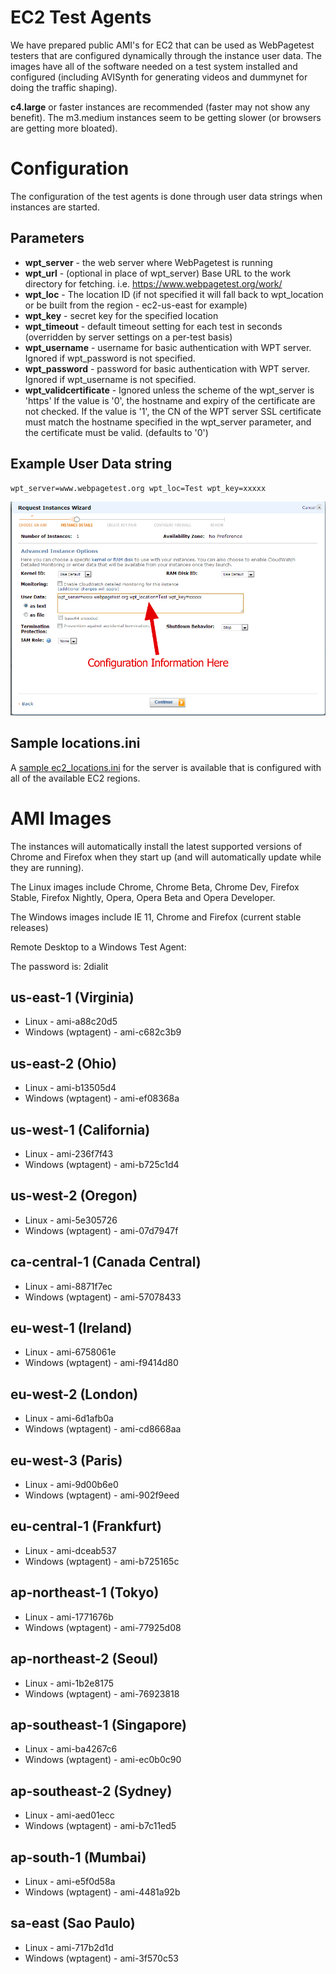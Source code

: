 # EC2 Test Agents

We have prepared public AMI's for EC2 that can be used as WebPagetest testers that are configured dynamically through the instance user data. The images have all of the software needed on a test system installed and configured (including AVISynth for generating videos and dummynet for doing the traffic shaping).

**c4.large** or faster instances are recommended (faster may not show any benefit).  The m3.medium instances seem to be getting slower (or browsers are getting more bloated).

# Configuration

The configuration of the test agents is done through user data strings when instances are started.

## Parameters

* **wpt_server** - the web server where WebPagetest is running
* **wpt_url** - (optional in place of wpt_server) Base URL to the work directory for fetching.  i.e. https://www.webpagetest.org/work/
* **wpt_loc** - The location ID (if not specified it will fall back to wpt_location or be built from the region - ec2-us-east for example)
* **wpt_key** - secret key for the specified location
* **wpt_timeout** - default timeout setting for each test in seconds (overridden by server settings on a per-test basis)
* **wpt_username** - username for basic authentication with WPT server. Ignored if wpt_password is not specified.
* **wpt_password** - password for basic authentication with WPT server. Ignored if wpt_username is not specified.
* **wpt_validcertificate** - Ignored unless the scheme of the wpt_server is 'https' If the value is '0', the hostname and expiry of the certificate are not checked. If the value is '1', the CN of the WPT server SSL certificate must match the hostname specified in the wpt_server parameter, and the certificate must be valid. (defaults to '0')

## Example User Data string
```
wpt_server=www.webpagetest.org wpt_loc=Test wpt_key=xxxxx
```

![EC2 user data](images/ec2config.png)

## Sample locations.ini

A [sample ec2_locations.ini](https://github.com/WPO-Foundation/webpagetest/blob/master/www/settings/ec2_locations.ini) for the server is available that is configured with all of the available EC2 regions.

# AMI Images

The instances will automatically install the latest supported versions of Chrome and Firefox when they start up (and will automatically update while they are running).

The Linux images include Chrome, Chrome Beta, Chrome Dev, Firefox Stable, Firefox Nightly, Opera, Opera Beta and Opera Developer.

The Windows images include IE 11, Chrome and Firefox (current stable releases)

Remote Desktop to a Windows Test Agent:

The password is: 2dialit

## us-east-1 (Virginia)

* Linux - ami-a88c20d5
* Windows (wptagent) - ami-c682c3b9

## us-east-2 (Ohio)

* Linux - ami-b13505d4
* Windows (wptagent) - ami-ef08368a

## us-west-1 (California)

* Linux - ami-236f7f43
* Windows (wptagent) - ami-b725c1d4

## us-west-2 (Oregon)

* Linux - ami-5e305726
* Windows (wptagent) - ami-07d7947f

## ca-central-1 (Canada Central)

* Linux - ami-8871f7ec
* Windows (wptagent) - ami-57078433

## eu-west-1 (Ireland)

* Linux - ami-6758061e
* Windows (wptagent) - ami-f9414d80

## eu-west-2 (London)

* Linux - ami-6d1afb0a
* Windows (wptagent) - ami-cd8668aa

## eu-west-3 (Paris)

* Linux - ami-9d00b6e0
* Windows (wptagent) - ami-902f9eed

## eu-central-1 (Frankfurt)

* Linux - ami-dceab537
* Windows (wptagent) - ami-b725165c

## ap-northeast-1 (Tokyo)

* Linux - ami-1771676b
* Windows (wptagent) - ami-77925d08

## ap-northeast-2 (Seoul)

* Linux - ami-1b2e8175
* Windows (wptagent) - ami-76923818

## ap-southeast-1 (Singapore)

* Linux - ami-ba4267c6
* Windows (wptagent) - ami-ec0b0c90

## ap-southeast-2 (Sydney)

* Linux - ami-aed01ecc
* Windows (wptagent) - ami-b7c11ed5

## ap-south-1 (Mumbai)

* Linux - ami-e5f0d58a
* Windows (wptagent) - ami-4481a92b

## sa-east (Sao Paulo)

* Linux - ami-717b2d1d
* Windows (wptagent) - ami-3f570c53
